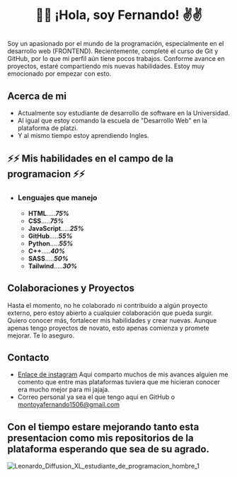 # <p align="center">🤞😎 ¡Hola, soy Fernando! ✌️✌️</p>
Soy un apasionado por el mundo de la programación, especialmente en el desarrollo web (FRONTEND). Recientemente, completé el curso de Git y GitHub, por lo que mi perfil aún tiene pocos trabajos. Conforme avance en proyectos, estaré compartiendo mis nuevas habilidades. Estoy muy emocionado por empezar con esto.

## Acerca de mi
- Actualmente soy estudiante de desarrollo de software en la Universidad.
- Al igual que estoy comando la escuela de "Desarrollo Web" en la plataforma de platzi.
- Y al mismo tiempo estoy aprendiendo Ingles.

## ⚡⚡ Mis habilidades en el campo de la programacion ⚡⚡
- ### Lenguajes que manejo
  - __HTML__.....___75%___
  - __CSS__.....___75%___
  - __JavaScript__.....___25%___
  - __GitHub__.....___55%___
  - __Python__.....___55%___
  - __C++__.....___40%___
  - __SASS__.....___50%___
  - __Tailwind__.....___30%___

## Colaboraciones y Proyectos
Hasta el momento, no he colaborado ni contribuido a algún proyecto externo, pero estoy abierto a cualquier colaboración que pueda surgir. Quiero conocer más, fortalecer mis habilidades y crear nuevas. Aunque apenas tengo proyectos de novato, esto apenas comienza y promete mejorar. Te lo aseguro.

## Contacto
- [Enlace de instagram](https://www.instagram.com/) Aqui comparto muchos de mis avances alguien me comento que entre mas plataformas tuviera que me hicieran conocer era mucho mejor para mi jajaja.
- Correo personal ya sea el que tengo aqui en GitHub o montoyafernando1506@gmail.com

## Con el tiempo estare mejorando tanto esta presentacion como mis repositorios de la plataforma esperando que sea de su agrado.
![Leonardo_Diffusion_XL_estudiante_de_programacion_hombre_1](https://github.com/FernandoMOGA/FernandoMOGA/assets/147009070/3fe9dac5-6268-447f-a27d-e4473ab415b5)
